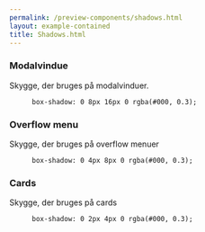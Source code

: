 ```yaml
--- 
permalink: /preview-components/shadows.html
layout: example-contained 
title: Shadows.html
---
```

<div class="row">
    <div class="col-12 col-md-6">
        <h3 class="h5">Modalvindue</h3>
        <p class="form-hint">Skygge, der bruges på modalvinduer.</p>
        <div class="heavy-shadow-example"></div>
    </div>
    <div class="col-12 col-md-6">
        <figure class="highlight">
            <pre><code class="language-scss" data-lang="scss">box-shadow: 0 8px 16px 0 rgba(#000, 0.3);</code></pre>
        </figure>
    </div>
</div>
<div class="row mt-5">
    <div class="col-12 col-md-6">
        <h3 class="h5">Overflow menu</h3>
        <p class="form-hint">Skygge, der bruges på overflow menuer</p>
        <div class="moderately-shadow-example"></div>
    </div>
    <div class="col-12 col-md-6">
        <figure class="highlight">
            <pre><code class="language-scss" data-lang="scss">box-shadow: 0 4px 8px 0 rgba(#000, 0.3);</code></pre>
        </figure>
    </div>
</div>
<div class="row mt-5">
    <div class="col-12 col-md-6">
        <h3 class="h5">Cards</h3>
        <p class="form-hint">Skygge, der bruges på cards</p>
        <div class="slightly-shadow-example"></div>
    </div>
    <div class="col-12 col-md-6">
        <figure class="highlight">
            <pre><code class="language-scss" data-lang="scss">box-shadow: 0 2px 4px 0 rgba(#000, 0.3);</code></pre>
        </figure>
    </div>
</div>